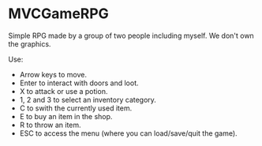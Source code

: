 # MVCGameRPG

Simple RPG made by a group of two people including myself. We don't own the graphics.

Use:
- Arrow keys to move.
- Enter to interact with doors and loot.
- X to attack or use a potion.
- 1, 2 and 3 to select an inventory category.
- C to swith the currently used item.
- E to buy an item in the shop.
- R to throw an item.
- ESC to access the menu (where you can load/save/quit the game).

